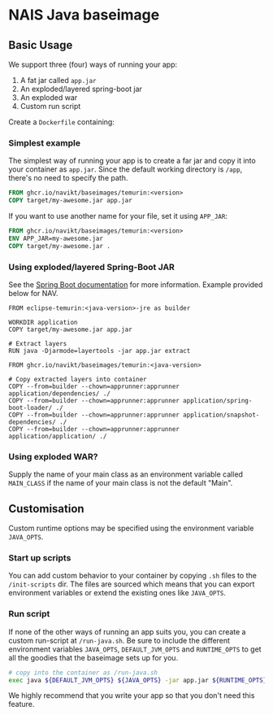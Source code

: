 NAIS Java baseimage
=====================

Basic Usage
---------------------

We support three (four) ways of running your app:

1. A fat jar called `app.jar`
2. An exploded/layered spring-boot jar
3. An exploded war
4. Custom run script

Create a `Dockerfile` containing:

### Simplest example
The simplest way of running your app is to create a far jar and copy it into your container as `app.jar`.
Since the default working directory is `/app`, there's no need to specify the path.

```Dockerfile
FROM ghcr.io/navikt/baseimages/temurin:<version>
COPY target/my-awesome.jar app.jar
```

If you want to use another name for your file, set it using `APP_JAR`:

```Dockerfile
FROM ghcr.io/navikt/baseimages/temurin:<version>
ENV APP_JAR=my-awesome.jar
COPY target/my-awesome.jar .
```

### Using exploded/layered Spring-Boot JAR
See the [Spring Boot documentation](https://docs.spring.io/spring-boot/docs/current/reference/htmlsingle/#container-images.dockerfiles) for more information.
Example provided below for NAV.

```
FROM eclipse-temurin:<java-version>-jre as builder

WORKDIR application
COPY target/my-awesome.jar app.jar

# Extract layers
RUN java -Djarmode=layertools -jar app.jar extract

FROM ghcr.io/navikt/baseimages/temurin:<java-version>

# Copy extracted layers into container
COPY --from=builder --chown=apprunner:apprunner application/dependencies/ ./
COPY --from=builder --chown=apprunner:apprunner application/spring-boot-loader/ ./
COPY --from=builder --chown=apprunner:apprunner application/snapshot-dependencies/ ./
COPY --from=builder --chown=apprunner:apprunner application/application/ ./
```

### Using exploded WAR?

Supply the name of your main class as an environment variable called
`MAIN_CLASS` if the name of your main class is not the default "Main".

## Customisation

Custom runtime options may be specified using the environment variable `JAVA_OPTS`.

### Start up scripts

You can add custom behavior to your container by copying `.sh` files
to the `/init-scripts` dir. The files are sourced which means that
you can export environment variables or extend the existing ones like `JAVA_OPTS`.

### Run script

If none of the other ways of running an app suits you, you can create a custom run-script
at `/run-java.sh`. Be sure to include the different environment variables
`JAVA_OPTS`, `DEFAULT_JVM_OPTS` and `RUNTIME_OPTS` to get all the goodies
that the baseimage sets up for you.

```bash
# copy into the container as /run-java.sh
exec java ${DEFAULT_JVM_OPTS} ${JAVA_OPTS} -jar app.jar ${RUNTIME_OPTS} $@
```

We highly recommend that you write your app so that you don't need this feature.
